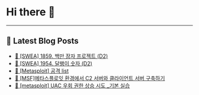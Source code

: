 # Hi there 👋
---
## 📕 Latest Blog Posts
- [📖 [SWEA] 1859. 백만 장자 프로젝트 (D2)](https://honge1122.tistory.com/91)
- [📖 [SWEA] 1954. 달팽이 숫자 (D2)](https://honge1122.tistory.com/90)
- [📖 [Metasploit] 공격 list](https://honge1122.tistory.com/88)
- [📖 [MSF]메타스플로잇 환경에서 C2 서버와 클라이언트 서버 구축하기](https://honge1122.tistory.com/87)
- [📖 [metasploit] UAC 우회 권한 상승 시도 _기본 실습](https://honge1122.tistory.com/86)
